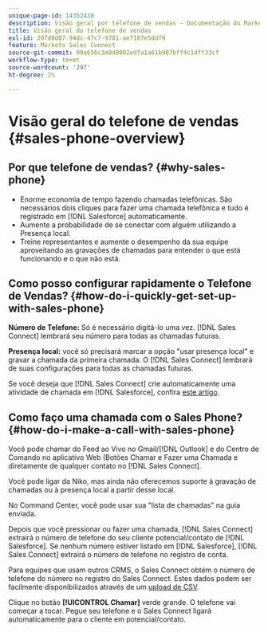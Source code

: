 ```yaml
---
unique-page-id: 14352438
description: Visão geral por telefone de vendas - Documentação do Marketo - Documentação do produto
title: Visão geral do telefone de vendas
exl-id: 297d8d87-94dc-47c7-9781-ae7187e5ddf9
feature: Marketo Sales Connect
source-git-commit: 09a656c3a0d0002edfa1a61b987bff4c1dff33cf
workflow-type: tm+mt
source-wordcount: '297'
ht-degree: 2%

---
```


# Visão geral do telefone de vendas {#sales-phone-overview}

## Por que telefone de vendas? {#why-sales-phone}

* Enorme economia de tempo fazendo chamadas telefônicas. São necessários dois cliques para fazer uma chamada telefônica e tudo é registrado em [!DNL Salesforce] automaticamente.
* Aumente a probabilidade de se conectar com alguém utilizando a Presença local.
* Treine representantes e aumente o desempenho da sua equipe aproveitando as gravações de chamadas para entender o que está funcionando e o que não está.

## Como posso configurar rapidamente o Telefone de Vendas? {#how-do-i-quickly-get-set-up-with-sales-phone}

**Número de Telefone:** Só é necessário digitá-lo uma vez. [!DNL Sales Connect] lembrará seu número para todas as chamadas futuras.

**Presença local:** você só precisará marcar a opção &quot;usar presença local&quot; e gravar a chamada da primeira chamada. O [!DNL Sales Connect] lembrará de suas configurações para todas as chamadas futuras.

Se você deseja que [!DNL Sales Connect] crie automaticamente uma atividade de chamada em [!DNL Salesforce], confira [este artigo](/help/marketo/product-docs/marketo-sales-connect/phone/calls-arent-logging-to-salesforce.md).

## Como faço uma chamada com o Sales Phone? {#how-do-i-make-a-call-with-sales-phone}

Você pode chamar do Feed ao Vivo no Gmail/[!DNL Outlook] e do Centro de Comando no aplicativo Web (Botões Chamar e Fazer uma Chamada e diretamente de qualquer contato no [!DNL Sales Connect].

Você pode ligar da Niko, mas ainda não oferecemos suporte à gravação de chamadas ou à presença local a partir desse local.

No Command Center, você pode usar sua &quot;lista de chamadas&quot; na guia enviada.

Depois que você pressionar ou fazer uma chamada, [!DNL Sales Connect] extrairá o número de telefone do seu cliente potencial/contato de [!DNL Salesforce]. Se nenhum número estiver listado em [!DNL Salesforce], [!DNL Sales Connect] extrairá o número de telefone no registro de conta.

Para equipes que usam outros CRMS, o Sales Connect obtém o número de telefone do número no registro do Sales Connect. Estes dados podem ser facilmente disponibilizados através de um [upload de CSV](/help/marketo/product-docs/marketo-sales-connect/people/managing-contacts/import-contacts-via-csv.md).

Clique no botão **[!UICONTROL Chamar]** verde grande. O telefone vai começar a tocar. Pegue seu telefone e o Sales Connect ligará automaticamente para o cliente em potencial/contato.
